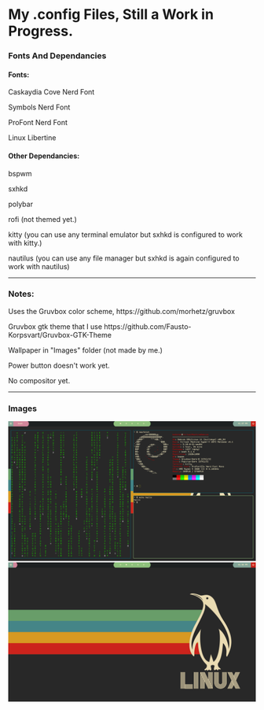 <h1>My .config Files, Still a Work in Progress.</h1>

<h3>Fonts And Dependancies</h3>


<h4>Fonts:</h4>

<p>Caskaydia Cove Nerd Font</p>
<p>Symbols Nerd Font</p>
<p>ProFont Nerd Font</p>
<p>Linux Libertine</p>

<h4>Other Dependancies:</h4>
<p>bspwm</p>
<p>sxhkd</p>
<p>polybar</p>
<p>rofi (not themed yet.)</p>
<p>kitty (you can use any terminal emulator but sxhkd is configured to work with kitty.)</p>
<p>nautilus (you can use any file manager but sxhkd is again configured to work with nautilus)</p>

<hr>

<h3>Notes:</h3>
<p>Uses the Gruvbox color scheme, https://github.com/morhetz/gruvbox</p>
<p>Gruvbox gtk theme that I use https://github.com/Fausto-Korpsvart/Gruvbox-GTK-Theme</p>
<p>Wallpaper in "Images" folder (not made by me.)</p>
<p>Power button doesn't work yet.</p>
<p>No compositor yet.</p>

<hr>

<h3> Images </h3>
<img src="https://github.com/Logwheel1/dotconfig/blob/main/Images/SampleImage.png">
<img src="https://github.com/Logwheel1/dotconfig/blob/main/Images/SampleImage2.png">
